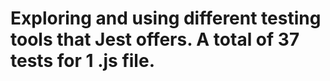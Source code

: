 # Exploring and using different testing tools that Jest offers. A total of 37 tests for 1 .js file.

